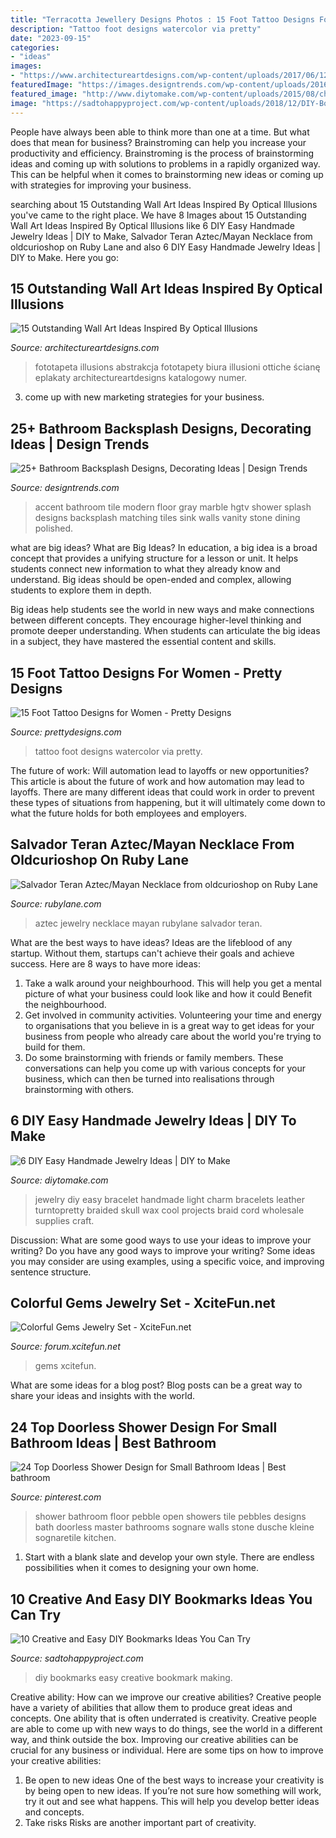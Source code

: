 ```yaml
---
title: "Terracotta Jewellery Designs Photos : 15 Foot Tattoo Designs For Women"
description: "Tattoo foot designs watercolor via pretty"
date: "2023-09-15"
categories:
- "ideas"
images:
- "https://www.architectureartdesigns.com/wp-content/uploads/2017/06/12-16-768x655.jpg"
featuredImage: "https://images.designtrends.com/wp-content/uploads/2016/02/05090000/Blue-Tile-Accent-Wall-Modern-Bathroom-splash.jpeg"
featured_image: "http://www.diytomake.com/wp-content/uploads/2015/08/charm-necklace.jpg"
image: "https://sadtohappyproject.com/wp-content/uploads/2018/12/DIY-Bookmark-Making-Ideas-9.jpg"
---
```



People have always been able to think more than one at a time. But what does that mean for business? Brainstroming can help you increase your productivity and efficiency. Brainstroming is the process of brainstorming ideas and coming up with solutions to problems in a rapidly organized way. This can be helpful when it comes to brainstorming new ideas or coming up with strategies for improving your business.

	

		
searching about 15 Outstanding Wall Art Ideas Inspired By Optical Illusions you've came to the right place. We have 8 Images about 15 Outstanding Wall Art Ideas Inspired By Optical Illusions like 6 DIY Easy Handmade Jewelry Ideas | DIY to Make, Salvador Teran Aztec/Mayan Necklace from oldcurioshop on Ruby Lane and also 6 DIY Easy Handmade Jewelry Ideas | DIY to Make. Here you go:
		
    
## 15 Outstanding Wall Art Ideas Inspired By Optical Illusions

<img loading=lazy src="https://www.architectureartdesigns.com/wp-content/uploads/2017/06/12-16-768x655.jpg" onerror="this.onerror=null;this.src='https://tse4.mm.bing.net/th?id=OIP.wj1RjFAqEamqEpr9vNPoDQHaGU&amp;pid=15.1';" alt="15 Outstanding Wall Art Ideas Inspired By Optical Illusions">

_Source: architectureartdesigns.com_

>fototapeta illusions abstrakcja fototapety biura illusioni ottiche ścianę eplakaty architectureartdesigns katalogowy numer. 

	

3. come up with new marketing strategies for your business.

    
## 25+ Bathroom Backsplash Designs, Decorating Ideas | Design Trends

<img loading=lazy src="https://images.designtrends.com/wp-content/uploads/2016/02/05090000/Blue-Tile-Accent-Wall-Modern-Bathroom-splash.jpeg" onerror="this.onerror=null;this.src='https://tse4.mm.bing.net/th?id=OIP.QSadvjQeq7CZzYSuQyF65wHaLH&amp;pid=15.1';" alt="25+ Bathroom Backsplash Designs, Decorating Ideas | Design Trends">

_Source: designtrends.com_

>accent bathroom tile modern floor gray marble hgtv shower splash designs backsplash matching tiles sink walls vanity stone dining polished. 

	

what are big ideas?
What are Big Ideas?
In education, a big idea is a broad concept that provides a unifying structure for a lesson or unit. It helps students connect new information to what they already know and understand. Big ideas should be open-ended and complex, allowing students to explore them in depth.

Big ideas help students see the world in new ways and make connections between different concepts. They encourage higher-level thinking and promote deeper understanding. When students can articulate the big ideas in a subject, they have mastered the essential content and skills.

    
## 15 Foot Tattoo Designs For Women - Pretty Designs

<img loading=lazy src="https://www.prettydesigns.com/wp-content/uploads/2014/10/Watercolor-Foot-Tattoo.jpg" onerror="this.onerror=null;this.src='https://tse1.mm.bing.net/th?id=OIP.7IbxMUNKu0tvf1TBi4QW5wHaJ4&amp;pid=15.1';" alt="15 Foot Tattoo Designs for Women - Pretty Designs">

_Source: prettydesigns.com_

>tattoo foot designs watercolor via pretty. 

	

The future of work: Will automation lead to layoffs or new opportunities?
This article is about the future of work and how automation may lead to layoffs. There are many different ideas that could work in order to prevent these types of situations from happening, but it will ultimately come down to what the future holds for both employees and employers.

    
## Salvador Teran Aztec/Mayan Necklace From Oldcurioshop On Ruby Lane

<img loading=lazy src="https://cdn0.rubylane.com/shops/842627/RL-091.1L.jpg" onerror="this.onerror=null;this.src='https://tse2.mm.bing.net/th?id=OIP.adjvVyyzxrCdqm39ZEZiWAHaKz&amp;pid=15.1';" alt="Salvador Teran Aztec/Mayan Necklace from oldcurioshop on Ruby Lane">

_Source: rubylane.com_

>aztec jewelry necklace mayan rubylane salvador teran. 

	

What are the best ways to have ideas?
Ideas are the lifeblood of any startup. Without them, startups can't achieve their goals and achieve success. Here are 8 ways to have more ideas:
1. Take a walk around your neighbourhood. This will help you get a mental picture of what your business could look like and how it could Benefit the neighbourhood.
2. Get involved in community activities. Volunteering your time and energy to organisations that you believe in is a great way to get ideas for your business from people who already care about the world you're trying to build for them. 
3. Do some brainstorming with friends or family members. These conversations can help you come up with various concepts for your business, which can then be turned into realisations through brainstorming with others. 

    
## 6 DIY Easy Handmade Jewelry Ideas | DIY To Make

<img loading=lazy src="http://www.diytomake.com/wp-content/uploads/2015/08/charm-necklace.jpg" onerror="this.onerror=null;this.src='https://tse3.mm.bing.net/th?id=OIP.j7s0igpts1DJ8wzInlJEBQHaG_&amp;pid=15.1';" alt="6 DIY Easy Handmade Jewelry Ideas | DIY to Make">

_Source: diytomake.com_

>jewelry diy easy bracelet handmade light charm bracelets leather turntopretty braided skull wax cool projects braid cord wholesale supplies craft. 

	

Discussion: What are some good ways to use your ideas to improve your writing?
Do you have any good ways to improve your writing? Some ideas you may consider are using examples, using a specific voice, and improving sentence structure.

    
## Colorful Gems Jewelry Set - XciteFun.net

<img loading=lazy src="https://img.xcitefun.net/users/2013/07/328706,xcitefun-colorful-gems-jewelry-set-11.jpg" onerror="this.onerror=null;this.src='https://tse2.mm.bing.net/th?id=OIP.G0S643YZNPMXBPi7LiSXXgHaKo&amp;pid=15.1';" alt="Colorful Gems Jewelry Set - XciteFun.net">

_Source: forum.xcitefun.net_

>gems xcitefun. 

	

What are some ideas for a blog post?
Blog posts can be a great way to share your ideas and insights with the world.

    
## 24 Top Doorless Shower Design For Small Bathroom Ideas | Best Bathroom

<img loading=lazy src="https://i.pinimg.com/736x/c1/77/12/c17712dfd18faaf48185db7993740adb.jpg" onerror="this.onerror=null;this.src='https://tse4.mm.bing.net/th?id=OIP.gEe4inD9CzH9XN4J2Q6RuwHaJ4&amp;pid=15.1';" alt="24 Top Doorless Shower Design for Small Bathroom Ideas | Best bathroom">

_Source: pinterest.com_

>shower bathroom floor pebble open showers tile pebbles designs bath doorless master bathrooms sognare walls stone dusche kleine sognaretile kitchen. 

	

1. Start with a blank slate and develop your own style. There are endless possibilities when it comes to designing your own home.

    
## 10 Creative And Easy DIY Bookmarks Ideas You Can Try

<img loading=lazy src="https://sadtohappyproject.com/wp-content/uploads/2018/12/DIY-Bookmark-Making-Ideas-9.jpg" onerror="this.onerror=null;this.src='https://tse3.mm.bing.net/th?id=OIP.gdEuU1mnl11xY5tUrLq1GAHaJ3&amp;pid=15.1';" alt="10 Creative and Easy DIY Bookmarks Ideas You Can Try">

_Source: sadtohappyproject.com_

>diy bookmarks easy creative bookmark making. 

	

Creative ability: How can we improve our creative abilities?
Creative people have a variety of abilities that allow them to produce great ideas and concepts. One ability that is often underrated is creativity. Creative people are able to come up with new ways to do things, see the world in a different way, and think outside the box. Improving our creative abilities can be crucial for any business or individual. Here are some tips on how to improve your creative abilities: 
1. Be open to new ideas
One of the best ways to increase your creativity is by being open to new ideas. If you’re not sure how something will work, try it out and see what happens. This will help you develop better ideas and concepts. 
2. Take risks
Risks are another important part of creativity.

